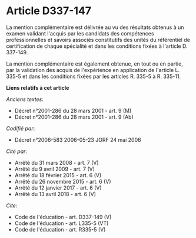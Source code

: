 # Article D337-147

La mention complémentaire est délivrée au vu des résultats obtenus à un examen validant l'acquis par les candidats des
compétences professionnelles et savoirs associés constitutifs des unités du référentiel de certification de chaque spécialité
et dans les conditions fixées à l'article D. 337-149. 

La mention complémentaire est également obtenue, en tout ou en partie, par la validation des acquis de l'expérience en
application de l'article L. 335-5 et dans les conditions fixées par les articles R. 335-5 à R. 335-11.

**Liens relatifs à cet article**

_Anciens textes_:

  - Décret n°2001-286 du 28 mars 2001 - art. 9 (M)
  - Décret n°2001-286 du 28 mars 2001 - art. 9 (Ab)

_Codifié par_:

  - Décret n°2006-583 2006-05-23 JORF 24 mai 2006

_Cité par_:

  - Arrêté du 31 mars 2008 - art. 7 (V)
  - Arrêté du 9 avril 2009 - art. 7 (V)
  - Arrêté du 18 février 2015 - art. 6 (V)
  - Arrêté du 26 novembre 2015 - art. 6 (V)
  - Arrêté du 12 janvier 2017 - art. 6 (V)
  - Arrêté du 13 avril 2018 - art. 6 (V)

_Cite_:

  - Code de l'éducation - art. D337-149 (V)
  - Code de l'éducation - art. L335-5 (VT)
  - Code de l'éducation - art. R335-5 (V)
